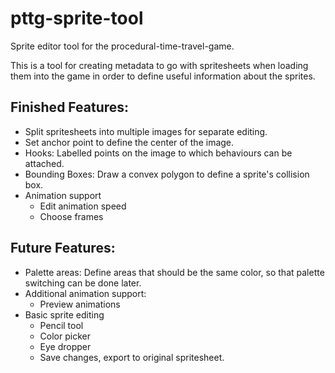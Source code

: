 pttg-sprite-tool
================

Sprite editor tool for the procedural-time-travel-game.

This is a tool for creating metadata to go with spritesheets when loading them into the game in order to define useful information about the sprites.

Finished Features:
-----------------

- Split spritesheets into multiple images for separate editing.
- Set anchor point to define the center of the image.
- Hooks: Labelled points on the image to which behaviours can be attached.
- Bounding Boxes: Draw a convex polygon to define a sprite's collision box.
- Animation support
  - Edit animation speed
  - Choose frames

Future Features:
----------------
- Palette areas: Define areas that should be the same color, so that palette switching can be done later.
- Additional animation support:
  - Preview animations
- Basic sprite editing
  - Pencil tool
  - Color picker
  - Eye dropper
  - Save changes, export to original spritesheet.
